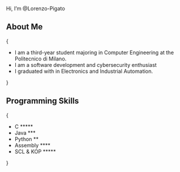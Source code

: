 Hi, I’m @Lorenzo-Pigato

## About Me
{
  * I am a third-year student majoring in Computer Engineering at the Politecnico di Milano. 
  * I am a software development and cybersecurity enthusiast
  * I graduated with in Electronics and Industrial Automation.
      
}

## Programming Skills
{
  * C            *****
  * Java         ***
  * Python       **
  * Assembly     ****
  * SCL & KOP    *****
  
}


